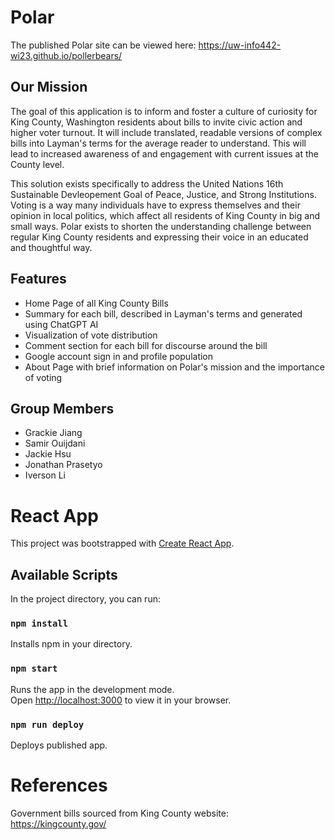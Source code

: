 # Polar

The published Polar site can be viewed here: https://uw-info442-wi23.github.io/pollerbears/
## Our Mission 

The goal of this application is to inform and foster a culture of curiosity for King County, Washington residents about bills to invite civic action and higher voter turnout. It will include translated, readable versions of complex bills into Layman's terms for the average reader to understand. This will lead to increased awareness of and engagement with current issues at the County level.

This solution exists specifically to address the United Nations 16th Sustainable Devleopement Goal of Peace, Justice, and Strong Institutions. Voting is a way many individuals have to express themselves and their opinion in local politics, which affect
all residents of King County in big and small ways. Polar exists to shorten the understanding challenge between regular King County residents and expressing their voice in an educated and thoughtful way.

## Features

* Home Page of all King County Bills 
* Summary for each bill, described in Layman's terms and generated using ChatGPT AI
* Visualization of vote distribution
* Comment section for each bill for discourse around the bill
* Google account sign in and profile population
* About Page with brief information on Polar's mission and the importance of voting
## Group Members

* Grackie Jiang
* Samir Ouijdani
* Jackie Hsu
* Jonathan Prasetyo
* Iverson Li

# React App

This project was bootstrapped with [Create React App](https://github.com/facebook/create-react-app).

## Available Scripts

In the project directory, you can run:

### `npm install`

Installs npm in your directory.
### `npm start`

Runs the app in the development mode.\
Open [http://localhost:3000](http://localhost:3000) to view it in your browser.

### `npm run deploy`
Deploys published app.


# References

Government bills sourced from King County website: https://kingcounty.gov/

